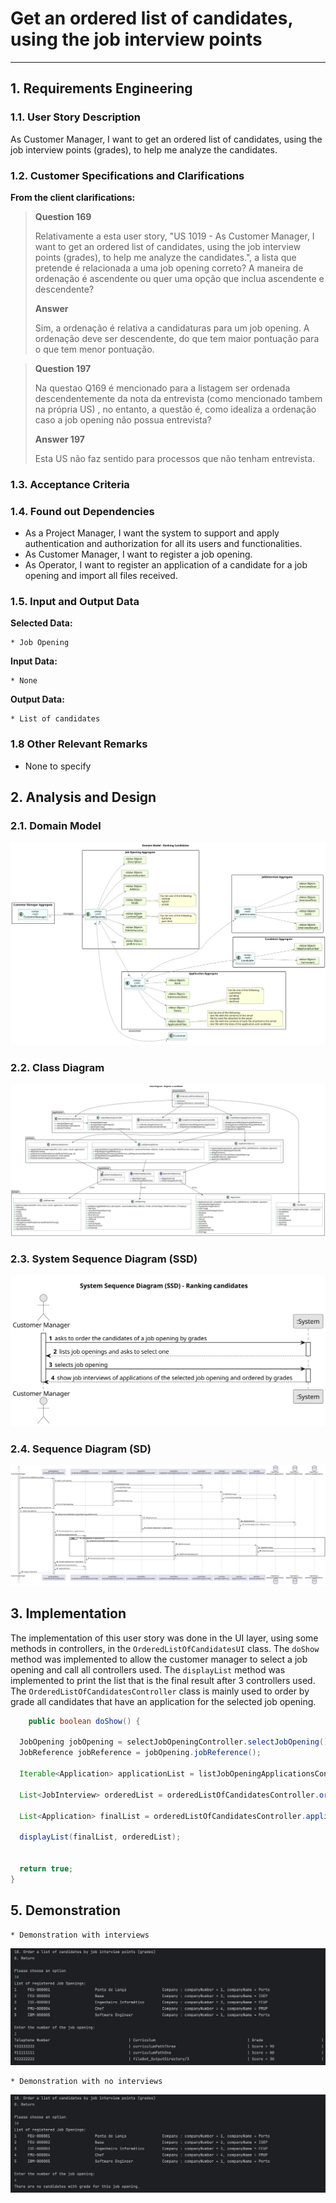 # Get an ordered list of candidates, using the job interview points

--------

## 1. Requirements Engineering

### 1.1. User Story Description

As Customer Manager, I want to get an ordered list of candidates, using the job interview points (grades), to help me analyze the candidates.

### 1.2. Customer Specifications and Clarifications

**From the client clarifications:**

> **Question 169** 
> 
> Relativamente a esta user story, "US 1019 - As Customer Manager, I want to get an ordered list of 
> candidates, using the job interview points (grades), to help me analyze the candidates.", a lista que pretende é 
> relacionada a uma job opening correto? A maneira de ordenação é ascendente ou quer uma opção que inclua ascendente e descendente?
>
> **Answer**
> 
> Sim, a ordenação é relativa a candidaturas para um job opening. A ordenação deve ser descendente, do que tem maior pontuação 
> para o que tem menor pontuação.


> **Question 197**
> 
> Na questao Q169 é mencionado para a listagem ser ordenada descendentemente da nota da entrevista (como mencionado tambem na própria US)
> , no entanto, a questão é, como idealiza a ordenação caso a job opening não possua entrevista?
> 
> **Answer 197**
> 
> Esta US não faz sentido para processos que não tenham entrevista.

### 1.3. Acceptance Criteria


### 1.4. Found out Dependencies

* As a Project Manager, I want the system to support and apply authentication and authorization for all its users and functionalities.
*  As Customer Manager, I want to register a job opening.
* As Operator, I want to register an application of a candidate for a job opening and import all files received.

### 1.5. Input and Output Data

**Selected Data:**

    * Job Opening

**Input Data:**

    * None
**Output Data:**

    * List of candidates


### 1.8 Other Relevant Remarks

*  None to specify 

## 2. Analysis and Design

### 2.1. Domain Model
![domain-model.svg](domain-model.svg)

### 2.2. Class Diagram
![class-diagram.svg](class-diagram.svg)

### 2.3. System Sequence Diagram (SSD)
![system-sequence-diagram.svg](system-sequence-diagram.svg)

### 2.4. Sequence Diagram (SD)
![sequence-diagram.svg](sequence-diagram.svg)


## 3. Implementation

The implementation of this user story was done in the UI layer, using some methods in  controllers, in the `OrderedListOfCandidatesUI` class. 
The `doShow` method was implemented to allow the customer manager to select a job opening and call all controllers used.
The `displayList` method was implemented to print the list that is the final result after 3 controllers used.
The `OrderedListOfCandidatesController` class is mainly used to order by grade all candidates that have an application for the selected job opening.

```java
    public boolean doShow() {

  JobOpening jobOpening = selectJobOpeningController.selectJobOpening();
  JobReference jobReference = jobOpening.jobReference();

  Iterable<Application> applicationList = listJobOpeningApplicationsController.allApplicationsOfJobOpening(jobReference);

  List<JobInterview> orderedList = orderedListOfCandidatesController.orderedList(applicationList);

  List<Application> finalList = orderedListOfCandidatesController.applicationList(orderedList);

  displayList(finalList, orderedList);


  return true;
}
```


## 5. Demonstration

    * Demonstration with interviews
![implementation_with_interview](with_interview.png)

    * Demonstration with no interviews
  ![implementation_with_interview](no_interviews.png)



